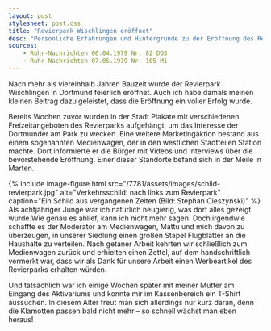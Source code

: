 ```yaml
---
layout: post
stylesheet: post.css
title: "Revierpark Wischlingen eröffnet"
desc: "Persönliche Erfahrungen und Hintergründe zu der Eröffnung des Revierparks Wischlingen in Dortmund"
sources:
    - Ruhr-Nachrichten 06.04.1979 Nr. 82 DO3
    - Ruhr-Nachrichten 07.05.1979 Nr. 105 M1
---
```


Nach mehr als viereinhalb Jahren Bauzeit wurde der Revierpark Wischlingen in Dortmund feierlich eröffnet. Auch ich habe damals meinen kleinen Beitrag dazu geleistet, dass die Eröffnung ein voller Erfolg wurde.

Bereits Wochen zuvor wurden in der Stadt Plakate mit verschiedenen Freizeitangeboten des Revierparks aufgehängt, um das Interesse der Dortmunder am Park zu wecken. Eine weitere Marketingaktion bestand aus einem sogenannten Medienwagen, der in den westlichen Stadtteilen Station machte. Dort informierte er die Bürger mit Videos und Interviews über die bevorstehende Eröffnung. Einer dieser Standorte befand sich in der Meile in Marten.

{% include image-figure.html src="/7781/assets/images/schild-revierpark.jpg" alt="Verkehrsschild: nach links zum Revierpark" caption="Ein Schild aus vergangenen Zeiten (Bild: Stephan Cieszynski)" %}
Als achtjähriger Junge war ich natürlich neugierig, was dort alles gezeigt wurde.Wie genau es ablief, kann ich nicht mehr sagen. Doch irgendwie schaffte es der Moderator am Medienwagen, Mattu und mich davon zu überzeugen, in unserer Siedlung einen großen Stapel Flugblätter an die Haushalte zu verteilen. Nach getaner Arbeit kehrten wir schließlich zum Medienwagen zurück und erhielten einen Zettel, auf dem handschriftlich vermerkt war, dass wir als Dank für unsere Arbeit einen Werbeartikel des Revierparks erhalten würden. 

Und tatsächlich war ich einige Wochen später mit meiner Mutter am Eingang des Aktivariums und konnte mir im Kassenbereich ein T-Shirt aussuchen. In diesem Alter freut man sich allerdings nur kurz daran, denn die Klamotten passen bald nicht mehr – so schnell wächst man eben heraus!